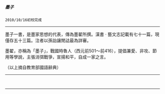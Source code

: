 

##### 墨子
`2010/10/16初校完成`

* * *

墨子一書，是墨家思想的代表，傳為墨翟所撰。漢書 ‧ 藝文志記載有七十一篇，現僅存五十三篇。注者以孫詒讓閒詁最為詳審。

墨翟，亦稱為「墨子」，戰國時魯人（西元前501～前416），提倡兼愛、非攻、節用等學說，主張消弭戰爭，宣揚和平，自成一家之言。

（以上摘自教育部國語辭典）

* * *

&nbsp;

* * *

